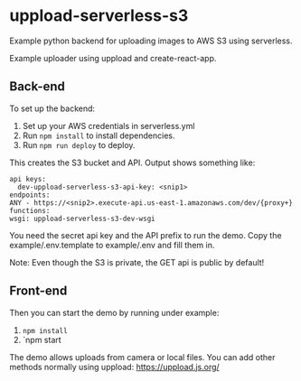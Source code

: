 uppload-serverless-s3
===

Example python backend for uploading images to AWS S3 using serverless.

Example uploader using uppload and create-react-app.

Back-end
---

To set up the backend:

1. Set up your AWS credentials in serverless.yml
2. Run `npm install` to install dependencies.
3. Run `npm run deploy` to deploy.

This creates the S3 bucket and API. Output shows something like:

    api keys:
      dev-uppload-serverless-s3-api-key: <snip1>
    endpoints:
    ANY - https://<snip2>.execute-api.us-east-1.amazonaws.com/dev/{proxy+}
    functions:
    wsgi: uppload-serverless-s3-dev-wsgi

You need the secret api key and the API prefix to run the demo.
Copy the example/.env.template to example/.env and fill them in.

Note: Even though the S3 is private, the GET api is public by default!


Front-end
---

Then you can start the demo by running under example:

1. `npm install`
2. `npm start

The demo allows uploads from camera or local files.
You can add other methods normally using uppload:
https://uppload.js.org/
